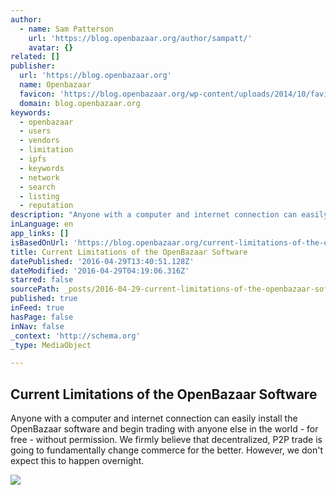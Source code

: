 ```yaml
---
author:
  - name: Sam Patterson
    url: 'https://blog.openbazaar.org/author/sampatt/'
    avatar: {}
related: []
publisher:
  url: 'https://blog.openbazaar.org'
  name: Openbazaar
  favicon: 'https://blog.openbazaar.org/wp-content/uploads/2014/10/favicon.png'
  domain: blog.openbazaar.org
keywords:
  - openbazaar
  - users
  - vendors
  - limitation
  - ipfs
  - keywords
  - network
  - search
  - listing
  - reputation
description: "Anyone with a computer and internet connection can easily install the OpenBazaar software and begin trading with anyone else in the world - for free - without permission. We firmly believe that decentralized, P2P trade is going to fundamentally change commerce for the better. However, we don't expect this to happen overnight."
inLanguage: en
app_links: []
isBasedOnUrl: 'https://blog.openbazaar.org/current-limitations-of-the-openbazaar-software/'
title: Current Limitations of the OpenBazaar Software
datePublished: '2016-04-29T13:40:51.128Z'
dateModified: '2016-04-29T04:19:06.316Z'
starred: false
sourcePath: _posts/2016-04-29-current-limitations-of-the-openbazaar-software.md
published: true
inFeed: true
hasPage: false
inNav: false
_context: 'http://schema.org'
_type: MediaObject

---
```

<article style=""><h1>Current Limitations of the OpenBazaar Software</h1><p>Anyone with a computer and internet connection can easily install the OpenBazaar software and begin trading with anyone else in the world - for free - without permission. We firmly believe that decentralized, P2P trade is going to fundamentally change commerce for the better. However, we don't expect this to happen overnight.</p><img src="https://blog.openbazaar.org/wp-content/uploads/2014/10/logo21.png" /></article>